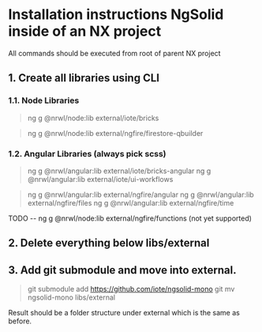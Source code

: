 # Installation instructions NgSolid inside of an NX project

All commands should be executed from root of parent NX project

## 1. Create all libraries using CLI

### 1.1. Node Libraries

> ng g @nrwl/node:lib external/iote/bricks   

> ng g @nrwl/node:lib external/ngfire/firestore-qbuilder   

### 1.2. Angular Libraries (always pick scss)

> ng g @nrwl/angular:lib external/iote/bricks-angular
> ng g @nrwl/angular:lib external/iote/ui-workflows

> ng g @nrwl/angular:lib external/ngfire/angular
> ng g @nrwl/angular:lib external/ngfire/files
> ng g @nrwl/angular:lib external/ngfire/time


TODO
-- ng g @nrwl/node:lib external/ngfire/functions (not yet supported)


## 2. Delete everything below libs/external

## 3. Add git submodule and move into external.

> git submodule add https://github.com/iote/ngsolid-mono
> git mv ngsolid-mono libs/external

Result should be a folder structure under external which is the same as before.



